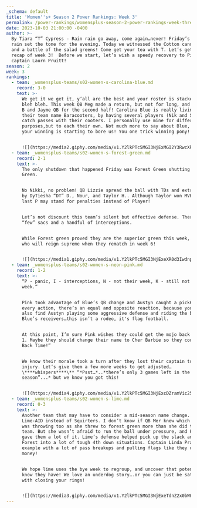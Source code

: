 ```yaml
---
_schema: default
title: 'Women''s+ Season 2 Power Rankings: Week 3'
permalink: /power-rankings/womensplus-season-2-power-rankings-week-three/
date: 2023-10-03 21:00:00 -0400
author: >-
  By Tiara “T” Cypress - Rain rain go away, come again…never! Friday’s misty
  rain set the tone for the evening. Today we witnessed the Cotton candy game
  and a battle of the salad greens! Come get your tea with T. Let’s get into the
  recap of week 3!  Before we start, let’s wish a speedy recovery to Pink’s
  captain Laurn Pruitt!
season: 2
week: 3
rankings:
  - team: _womensplus-teams/s02-women-s-carolina-blue.md
    record: 3-0
    text: >-
      We get it we get it, y’all are the best and your roster is stacked, bleh
      bleh bleh. This week QB Meg made a return, but not for long, and let Sara
      B and Jayme QB for the second half! Carolina Blue is really living up to
      their team name Baracooters, by having several players (Nik and Sara)
      catch passes with their cooters. I personally use mine for different
      purposes,but to each their own. Not much more to say about Blue, except
      your winning is starting to bore us! You one trick winning pony!


      ![](https://media2.giphy.com/media/v1.Y2lkPTc5MGI3NjExMGI2Y3RwcXk3YjZsNHE4bmZlcDJraXpzaXg1MWFzOXp6Z280bm01MSZlcD12MV9pbnRlcm5hbF9naWZfYnlfaWQmY3Q9Zw/iW8tsoJWcfPc4/giphy.gif)
  - team: _womensplus-teams/s02-women-s-forest-green.md
    record: 2-1
    text: >-
      The only shutdown that happened Friday was Forest Green shutting down Lime
      Green.


      No Nikki, no problem! QB Lizzie spread the ball with TDs and extra points
      by DyTiesha “DT” D., Nour, and Taylor H.. Although Taylor won MVP, the
      last P may stand for penalties instead of Player!


      Let’s not discount this team’s silent but effective defense. There were a
      “few” sacs and a handful of interceptions.


      While Forest green proved they are the superior green this week, we’ll see
      who will reign supreme when they rematch in week 6!


      ![](https://media1.giphy.com/media/v1.Y2lkPTc5MGI3NjExeXR0d3IwdnptbG1mYXdhMWJsaTBxZndzMm55em9vMnN0bDhsbTk5eiZlcD12MV9pbnRlcm5hbF9naWZfYnlfaWQmY3Q9Zw/5t27HWeQCaTayhj5In/giphy.gif)
  - team: _womensplus-teams/s02-women-s-neon-pink.md
    record: 1-2
    text: >-
      “P - panic, I - interceptions, N - not their week, K - still not their
      week.”


      Pink took advantage of Blue’s QB change and Austyn caught a pick6. But for
      every action, there’s an equal and opposite reaction, because you could
      also find Austyn playing some aggressive defense and riding the back of
      Blue’s receivers…this isn’t a rodeo, it's flag football.


      At this point, I’m sure Pink wishes they could get the mojo back from week
      1. Maybe they should change their name to Cher Barbie so they could “Turn
      Back Time!”


      We know their morale took a turn after they lost their captain to an
      injury. Let’s give them a few more weeks to get adjusted…
      \****whispers****\** “*Psst…*..*there’s only 3 games left in the
      season”...* but we know you got this!


      ![](https://media4.giphy.com/media/v1.Y2lkPTc5MGI3NjExcDZramVic250aXNxbmx5NXByanBmaWVjNXZhdG1lZXdsMG1jcWNtYSZlcD12MV9pbnRlcm5hbF9naWZfYnlfaWQmY3Q9Zw/EuTUF0Xw9YpG0/giphy.gif)
  - team: _womensplus-teams/s02-women-s-lime.md
    record: 0-3
    text: >-
      Another team that may have to consider a mid-season name change. Maybe
      Lime-AID instead of Squirters. I don’t know if QB Mer knew which green she
      was throwing too as she threw to forest green more than she did to her own
      team. But she wasn’t afraid to run the ball under pressure, and Forest
      gave them a lot of it. Lime’s defense helped pick up the slack and forced
      Forest into a lot of tough 4th down situations. Captain Linda Pratt led by
      example with a lot of pass breakups and pulling flags like they owe her
      money!


      We hope lime uses the bye week to regroup, and uncover that potential we
      know they have! We love an underdog story….or you can just be satisfied
      with closing your rings!


      ![](https://media3.giphy.com/media/v1.Y2lkPTc5MGI3NjExeTdnZ2x0bWFmZzh2aWkyY2E0eTV6bDNsNGNvYTZ0cXh1azV1cHBxYSZlcD12MV9pbnRlcm5hbF9naWZfYnlfaWQmY3Q9Zw/Jn9Td3EAh6cJfiyg60/giphy.gif)
---
```

